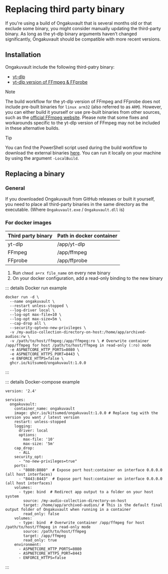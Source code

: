 # Replacing third party binary
If you're using a build of Ongakuvault that is several months old or that exclude some binary, you might consider manually updating the third-party binary.
As long as the yt-dlp binary arguments haven't changed significantly, Ongakuvault should be compatible with more recent versions.

## Installation
Ongakuvault include the following third-patry binary:

- [yt-dlp](https://github.com/yt-dlp/yt-dlp/releases/latest)
- [yt-dlp version of FFmpeg & FFprobe](https://github.com/yt-dlp/FFmpeg-Builds/releases/latest)

> [!NOTE]  
> The build workflow for the yt-dlp version of FFmpeg and FFprobe does not include pre-built binaries for `linux arm32` (also referred to as `ARM`). However,
> you can either build it yourself or use pre-built binaries from other sources, such as the [official FFmpeg website](https://ffmpeg.org/download.html).
> Please note that some fixes and workarounds specific to the yt-dlp version of FFmpeg may not be included in these alternative builds.

> [!TIP]
> You can find the PowerShell script used during the build workflow to download the external binaries [here](https://github.com/kitsumed/OngakuVault/blob/main/.github/workflows/scripts/download_external_binaries.ps1).
> You can run it locally on your machine by using the argument `-LocalBuild`.

## Replacing a binary
### General
If you downloaded Ongakuvault from GitHub releases or built it yourself, you need to place all third-party binaries in the same directory as the executable. (Where ``Ongakuvault.exe`` / ``Ongakuvault.dll`` is)
### For docker images

| Third party binary | Path in docker container |
|--------------------|--------------------------|
| yt-dlp             | /app/yt-dlp              |
| FFmpeg             | /app/ffmpeg              |
| FFprobe            | /app/ffprobe             |

1. Run ``chmod a+rx file_name`` on every new binary
2. On your docker configuration, add a read-only binding to the new binary

::: details Docker run example
```bash{10}
docker run -d \
  --name ongakuvault \
  --restart unless-stopped \
  --log-driver local \
  --log-opt max-file=10 \
  --log-opt max-size=5m \
  --cap-drop all \
  --security-opt=no-new-privileges \
  -v /my-audio-collection-directory-on-host:/home/app/archived-audios:rw \
  -v /path/to/host/ffmpeg:/app/ffmpeg:ro \ # Overwrite container /app/ffmpeg for host /path/to/host/ffmpeg in read-only (:ro) mode
  -e ASPNETCORE_HTTP_PORTS=8080 \
  -e ASPNETCORE_HTTPS_PORT=8443 \
  -e ENFORCE_HTTPS=false \
  ghcr.io/kitsumed/ongakuvault:1.0.0
```
:::

::: details Docker-compose example
```yaml{25-29}
version: '2.4'

services:
  ongakuvault:
    container_name: ongakuvault
    image: ghcr.io/kitsumed/ongakuvault:1.0.0 # Replace tag with the version you want / latest version
    restart: unless-stopped
    logging:
      driver: local
      options:
        max-file: '10'
        max-size: '5m'
    cap_drop:
      - ALL
    security_opt:
      - "no-new-privileges=true"
    ports:
      - "8080:8080"  # Expose port host:container on interface 0.0.0.0 (all host interfaces)
      - "8443:8443"  # Expose port host:container on interface 0.0.0.0 (all host interfaces)
    volumes:
      - type: bind  # Redirect app output to a folder on your host system
        source: /my-audio-collection-directory-on-host
        target: /home/app/archived-audios/ # This is the default final output folder of Ongakuvault when running in a container
        read_only: false
    volumes:
      - type: bind  # Overwrite container /app/ffmpeg for host /path/to/host/ffmpeg in read-only mode
        source: /path/to/host/ffmpeg
        target: /app/ffmpeg 
        read_only: true
    environment:
      - ASPNETCORE_HTTP_PORTS=8080
      - ASPNETCORE_HTTPS_PORT=8443
      - ENFORCE_HTTPS=false
```
:::
